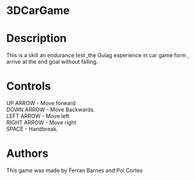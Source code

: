 # 3DCarGame

# Description
This is a skill an endurance test ,the Gulag experience in car game form , arrive at the end goal without falling.

# Controls
UP ARROW - Move forward <br>
DOWN ARROW - Move Backwards.<br>
LEFT ARROW - Move left<br>
RIGHT ARROW - Move right<br>
SPACE - Handbreak.<br>

# Authors
This game was made by Ferran Barnes and Pol Cortes
